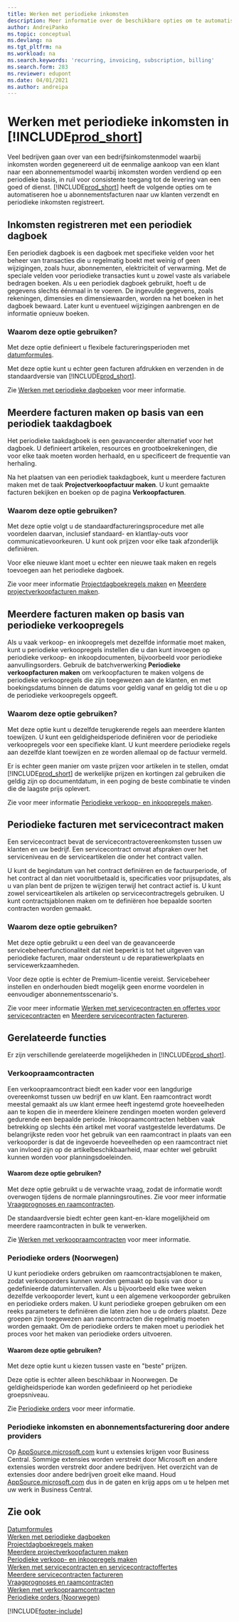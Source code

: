 ```yaml
---
title: Werken met periodieke inkomsten
description: Meer informatie over de beschikbare opties om te automatiseren hoe u abonnementsfacturen naar uw klanten verzendt en periodieke inkomsten registreert.
author: AndreiPanko
ms.topic: conceptual
ms.devlang: na
ms.tgt_pltfrm: na
ms.workload: na
ms.search.keywords: 'recurring, invoicing, subscription, billing'
ms.search.form: 283
ms.reviewer: edupont
ms.date: 04/01/2021
ms.author: andreipa
---
```

# <a name="work-with-recurring-revenue-in-" />Werken met periodieke inkomsten in [!INCLUDE[prod_short](includes/prod_short.md)]

Veel bedrijven gaan over van een bedrijfsinkomstenmodel waarbij inkomsten worden gegenereerd uit de eenmalige aankoop van een klant naar een abonnementsmodel waarbij inkomsten worden verdiend op een periodieke basis, in ruil voor consistente toegang tot de levering van een goed of dienst.
[!INCLUDE[prod_short](includes/prod_short.md)] heeft de volgende opties om te automatiseren hoe u abonnementsfacturen naar uw klanten verzendt en periodieke inkomsten registreert. 

## <a name="register-revenue-with-a-recurring-general-journal" />Inkomsten registreren met een periodiek dagboek

Een periodiek dagboek is een dagboek met specifieke velden voor het beheer van transacties die u regelmatig boekt met weinig of geen wijzigingen, zoals huur, abonnementen, elektriciteit of verwarming. Met de speciale velden voor periodieke transacties kunt u zowel vaste als variabele bedragen boeken. Als u een periodiek dagboek gebruikt, hoeft u de gegevens slechts éénmaal in te voeren. De ingevulde gegevens, zoals rekeningen, dimensies en dimensiewaarden, worden na het boeken in het dagboek bewaard. Later kunt u eventueel wijzigingen aanbrengen en de informatie opnieuw boeken.

### <a name="why-use-this-option" />Waarom deze optie gebruiken?

Met deze optie definieert u flexibele factureringsperioden met [datumformules](ui-enter-date-ranges.md#use-date-formulas).

Met deze optie kunt u echter geen facturen afdrukken en verzenden in de standaardversie van [!INCLUDE[prod_short](includes/prod_short.md)].  

Zie [Werken met periodieke dagboeken](ui-work-general-journals.md#work-with-recurring-journals) voor meer informatie.  

## <a name="create-multiple-invoices-based-on-a-recurring-job-journal" />Meerdere facturen maken op basis van een periodiek taakdagboek

Het periodieke taakdagboek is een geavanceerder alternatief voor het dagboek. U definieert artikelen, resources en grootboekrekeningen, die voor elke taak moeten worden herhaald, en u specificeert de frequentie van herhaling.  

Na het plaatsen van een periodiek taakdagboek, kunt u meerdere facturen maken met de taak **Projectverkoopfactuur maken**. U kunt gemaakte facturen bekijken en boeken op de pagina **Verkoopfacturen**.

### <a name="why-use-this-option-1" />Waarom deze optie gebruiken?

Met deze optie volgt u de standaardfactureringsprocedure met alle voordelen daarvan, inclusief standaard- en klantlay-outs voor communicatievoorkeuren. U kunt ook prijzen voor elke taak afzonderlijk definiëren.

Voor elke nieuwe klant moet u echter een nieuwe taak maken en regels toevoegen aan het periodieke dagboek. 

Zie voor meer informatie [Projectdagboekregels maken](projects-how-record-job-usage.md#to-create-job-journal-lines-manually) en [Meerdere projectverkoopfacturen maken](projects-how-invoice-jobs.md#to-create-multiple-job-sales-invoices).

## <a name="create-multiple-invoices-based-on-recurring-sales-lines" />Meerdere facturen maken op basis van periodieke verkoopregels

Als u vaak verkoop- en inkoopregels met dezelfde informatie moet maken, kunt u periodieke verkoopregels instellen die u dan kunt invoegen op periodieke verkoop- en inkoopdocumenten, bijvoorbeeld voor periodieke aanvullingsorders. Gebruik de batchverwerking **Periodieke verkoopfacturen maken** om verkoopfacturen te maken volgens de periodieke verkoopregels die zijn toegewezen aan de klanten, en met boekingsdatums binnen de datums voor geldig vanaf en geldig tot die u op de periodieke verkoopregels opgeeft.  

### <a name="why-use-this-option-2" />Waarom deze optie gebruiken?

Met deze optie kunt u dezelfde terugkerende regels aan meerdere klanten toewijzen. U kunt een geldigheidsperiode definiëren voor de periodieke verkoopregels voor een specifieke klant. U kunt meerdere periodieke regels aan dezelfde klant toewijzen en ze worden allemaal op de factuur vermeld.

Er is echter geen manier om vaste prijzen voor artikelen in te stellen, omdat [!INCLUDE[prod_short](includes/prod_short.md)] de werkelijke prijzen en kortingen zal gebruiken die geldig zijn op documentdatum, in een poging de beste combinatie te vinden die de laagste prijs oplevert.  

Zie voor meer informatie [Periodieke verkoop- en inkoopregels maken](sales-how-work-standard-lines.md).

## <a name="recurring-invoices-with-service-contract" />Periodieke facturen met servicecontract maken

Een servicecontract bevat de servicecontractovereenkomsten tussen uw klanten en uw bedrijf. Een servicecontract omvat afspraken over het serviceniveau en de serviceartikelen die onder het contract vallen.  

U kunt de begindatum van het contract definiëren en de factuurperiode, of het contract al dan niet vooruitbetaald is, specificaties voor prijsupdates, als u van plan bent de prijzen te wijzigen terwijl het contract actief is. U kunt zowel serviceartikelen als artikelen op servicecontractregels gebruiken.
U kunt contractsjablonen maken om te definiëren hoe bepaalde soorten contracten worden gemaakt.  

### <a name="why-use-this-option-3" />Waarom deze optie gebruiken?

Met deze optie gebruikt u een deel van de geavanceerde servicebeheerfunctionaliteit dat niet beperkt is tot het uitgeven van periodieke facturen, maar ondersteunt u de reparatiewerkplaats en servicewerkzaamheden.

Voor deze optie is echter de Premium-licentie vereist. Servicebeheer instellen en onderhouden biedt mogelijk geen enorme voordelen in eenvoudiger abonnementsscenario's.  

Zie voor meer informatie [Werken met servicecontracten en offertes voor servicecontracten](service-how-to-create-service-contracts-and-service-contract-quotes.md) en [Meerdere servicecontracten factureren](service-how-create-invoices.md#to-invoice-several-service-contracts).

## <a name="related-features" />Gerelateerde functies
Er zijn verschillende gerelateerde mogelijkheden in [!INCLUDE[prod_short](includes/prod_short.md)].

### <a name="blanket-sales-orders" />Verkoopraamcontracten

Een verkoopraamcontract biedt een kader voor een langdurige overeenkomst tussen uw bedrijf en uw klant.
Een raamcontract wordt meestal gemaakt als uw klant ermee heeft ingestemd grote hoeveelheden aan te kopen die in meerdere kleinere zendingen moeten worden geleverd gedurende een bepaalde periode. Inkoopraamcontracten hebben vaak betrekking op slechts één artikel met vooraf vastgestelde leverdatums. De belangrijkste reden voor het gebruik van een raamcontract in plaats van een verkooporder is dat de ingevoerde hoeveelheden op een raamcontract niet van invloed zijn op de artikelbeschikbaarheid, maar echter wel gebruikt kunnen worden voor planningsdoeleinden.

#### <a name="why-use-this-option-4" />Waarom deze optie gebruiken?

Met deze optie gebruikt u de verwachte vraag, zodat de informatie wordt overwogen tijdens de normale planningsroutines. Zie voor meer informatie [Vraagprognoses en raamcontracten](design-details-central-concepts-of-the-planning-system.md#demand-forecasts-and-blanket-orders).  

De standaardversie biedt echter geen kant-en-klare mogelijkheid om meerdere raamcontracten in bulk te verwerken.

Zie [Werken met verkoopraamcontracten](sales-how-to-create-blanket-sales-orders.md) voor meer informatie.

### <a name="recurring-orders-norway" />Periodieke orders (Noorwegen)

U kunt periodieke orders gebruiken om raamcontractsjablonen te maken, zodat verkooporders kunnen worden gemaakt op basis van door u gedefinieerde datumintervallen. Als u bijvoorbeeld elke twee weken dezelfde verkooporder levert, kunt u een algemene verkooporder gebruiken en periodieke orders maken.
U kunt periodieke groepen gebruiken om een reeks parameters te definiëren die laten zien hoe u de orders plaatst. Deze groepen zijn toegewezen aan raamcontracten die regelmatig moeten worden gemaakt. Om de periodieke orders te maken moet u periodiek het proces voor het maken van periodieke orders uitvoeren. 

#### <a name="why-use-this-option-5" />Waarom deze optie gebruiken?

Met deze optie kunt u kiezen tussen vaste en "beste" prijzen.

Deze optie is echter alleen beschikbaar in Noorwegen. De geldigheidsperiode kan worden gedefinieerd op het periodieke groepsniveau.

Zie [Periodieke orders](LocalFunctionality/Norway/recurring-orders.md) voor meer informatie.

### <a name="recurring-revenue-and-subscription-billing-by-other-providers" />Periodieke inkomsten en abonnementsfacturering door andere providers

Op [AppSource.microsoft.com](https://appsource.microsoft.com/) kunt u extensies krijgen voor Business Central. Sommige extensies worden verstrekt door Microsoft en andere extensies worden verstrekt door andere bedrijven. Het overzicht van de extensies door andere bedrijven groeit elke maand. Houd [AppSource.microsoft.com](https://go.microsoft.com/fwlink/?linkid=2081646) dus in de gaten en krijg apps om u te helpen met uw werk in Business Central.  

## <a name="see-also" />Zie ook

[Datumformules](ui-enter-date-ranges.md#use-date-formulas)  
[Werken met periodieke dagboeken](ui-work-general-journals.md#work-with-recurring-journals)  
[Projectdagboekregels maken](projects-how-record-job-usage.md#to-create-job-journal-lines-manually)  
[Meerdere projectverkoopfacturen maken](projects-how-invoice-jobs.md#to-create-multiple-job-sales-invoices)  
[Periodieke verkoop- en inkoopregels maken](sales-how-work-standard-lines.md)  
[Werken met servicecontracten en servicecontractoffertes](service-how-to-create-service-contracts-and-service-contract-quotes.md)  
[Meerdere servicecontracten factureren](service-how-create-invoices.md#to-invoice-several-service-contracts)  
[Vraagprognoses en raamcontracten](design-details-central-concepts-of-the-planning-system.md#demand-forecasts-and-blanket-orders)  
[Werken met verkoopraamcontracten](sales-how-to-create-blanket-sales-orders.md)  
[Periodieke orders (Noorwegen)](LocalFunctionality/Norway/recurring-orders.md)  


[!INCLUDE[footer-include](includes/footer-banner.md)]
